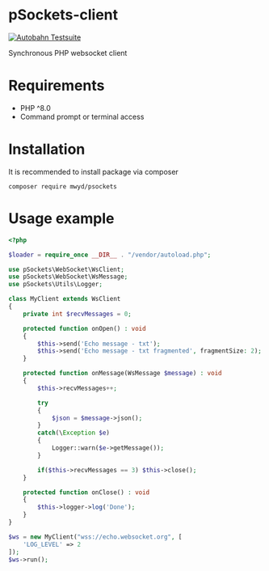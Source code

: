 # pSockets-client

[![Autobahn Testsuite](https://img.shields.io/badge/Autobahn-passing-brightgreen.svg)](http://40.113.98.97/)

Synchronous PHP websocket client

# Requirements

* PHP ^8.0
* Command prompt or terminal access

# Installation

It is recommended to install package via composer

```
composer require mwyd/psockets
```

# Usage example

```php
<?php

$loader = require_once __DIR__ . "/vendor/autoload.php";

use pSockets\WebSocket\WsClient;
use pSockets\WebSocket\WsMessage;
use pSockets\Utils\Logger;

class MyClient extends WsClient
{
    private int $recvMessages = 0;

    protected function onOpen() : void
    {
        $this->send('Echo message - txt');
        $this->send('Echo message - txt fragmented', fragmentSize: 2);
    }

    protected function onMessage(WsMessage $message) : void
    {
        $this->recvMessages++;

        try
        {
            $json = $message->json();
        }
        catch(\Exception $e)
        {
            Logger::warn($e->getMessage());
        }

        if($this->recvMessages == 3) $this->close();
    }

    protected function onClose() : void
    {
        $this->logger->log('Done');
    }
}

$ws = new MyClient("wss://echo.websocket.org", [
    'LOG_LEVEL' => 2
]);
$ws->run();
```

